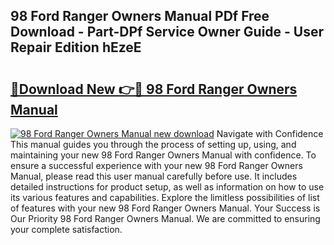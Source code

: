 ## 98 Ford Ranger Owners Manual PDf Free Download - Part-DPf Service Owner Guide - User Repair Edition hEzeE

# <h2><a href="http://bc26527.oget.top/?id=98+Ford+Ranger+Owners+Manual">🔗Download New 👉🔴 98 Ford Ranger Owners Manual</a></h2>

[![98 Ford Ranger Owners Manual new download](https://i.imgur.com/5g1atiW.png)](http://bc26527.oget.top/?id=98+Ford+Ranger+Owners+Manual)
Navigate with Confidence This manual guides you through the process of setting up, using, and maintaining your new 98 Ford Ranger Owners Manual with confidence. To ensure a successful experience with your new 98 Ford Ranger Owners Manual, please read this user manual carefully before use. It includes detailed instructions for product setup, as well as information on how to use its various features and capabilities. Explore the limitless possibilities of list of features with your new 98 Ford Ranger Owners Manual. Your Success is Our Priority 98 Ford Ranger Owners Manual. We are committed to ensuring your complete satisfaction.
